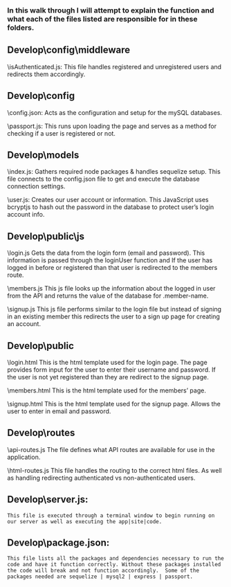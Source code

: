 ### In this walk through I will attempt to explain the function and what each of the files listed are responsible for in these folders. 

## Develop\config\middleware
\isAuthenticated.js: 
	This file handles registered and unregistered users and redirects them accordingly.  

## Develop\config
\config.json: 
	Acts as the configuration and setup for the mySQL databases.  

\passport.js: 
	This runs upon loading the page and serves as a method for checking if a user is registered or not.   

## Develop\models
\index.js: 
	Gathers required node packages & handles sequelize setup. This file connects to the config.json file to get and execute the database connection settings.

\user.js: 
	Creates our user account or information. This JavaScript uses bcryptjs to hash out the password in the database to protect user’s login account info. 

## Develop\public\js
\login.js
	Gets the data from the login form (email and password). This information is passed through the loginUser function and If the user has logged in before or registered than that user is redirected to the members route.

\members.js
	This js file looks up the information about the logged in user from the API and returns the value of the database for .member-name.

\signup.js
	This js file performs similar to the login file but instead of signing in an existing member this redirects the user to a sign up page for creating an account.

## Develop\public
\login.html
	This is the html template used for the login page. The page provides form input for the user to enter their username and password. 
    If the user is not yet registered than they are redirect to the signup page.

\members.html
	This is the html template used for the members’ page.

\signup.html
	This is the html template used for the signup page. Allows the user to enter in email and password.

## Develop\routes
\api-routes.js
       The file defines what API routes are available for use in the application. 

\html-routes.js
	This file handles the routing to the correct html files. As well as handling redirecting authenticated vs non-authenticated users.

## Develop\server.js: 
    This file is executed through a terminal window to begin running on our server as well as executing the app|site|code.

## Develop\package.json: 
	This file lists all the packages and dependencies necessary to run the code and have it function correctly. Without these packages installed the code will break and not function accordingly.  Some of the packages needed are sequelize | mysql2 | express | passport.

